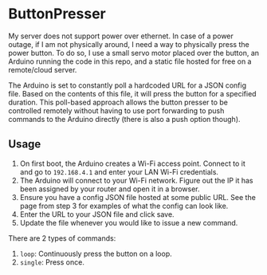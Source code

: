 # ButtonPresser

My server does not support power over ethernet. In case of a power outage, if I am not physically around, I need a way to physically press the power button. To do so, I use a small servo motor placed over the button, an Arduino running the code in this repo, and a static file hosted for free on a remote/cloud server.

The Arduino is set to constantly poll a hardcoded URL for a JSON config file. Based on the contents of this file, it will press the button for a specified duration. This poll-based approach allows the button presser to be controlled remotely without having to use port forwarding to push commands to the Arduino directly (there is also a push option though).

## Usage

1. On first boot, the Arduino creates a Wi-Fi access point. Connect to it and go to `192.168.4.1` and enter your LAN Wi-Fi credentials.
2. The Arduino will connect to your Wi-Fi network. Figure out the IP it has been assigned by your router and open it in a browser.
3. Ensure you have a config JSON file hosted at some public URL. See the page from step 3 for examples of what the config can look like.
4. Enter the URL to your JSON file and click save.
5. Update the file whenever you would like to issue a new command.

There are 2 types of commands:
1. `loop`: Continuously press the button on a loop.
2. `single`: Press once.